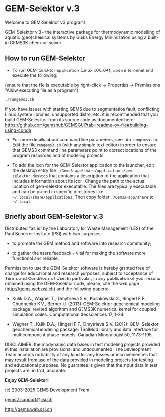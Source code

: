 # GEM-Selektor v.3

Welcome to GEM-Selektor v3 program!

GEM-Selektor v.3 - the interactive package for thermodynamic modelling of aquatic (geo)chemical systems by Gibbs Energy Minimization using a built-in GEMS3K chemical solver.

## How to run GEM-Selektor

* To run GEM-Selektor application (Linux x86_64), open a terminal and execute the following:

(ensure that the file is executable by right-click -> Properties -> Premissions "Allow executing file as a program")

```sh
./rungems3.sh
```

If you have issues with starting GEMS due to segmentation fault, conflicting Linux system libraries, unsupported distro, etc. it is recommended that you build GEM-Selesktor from its source code as documented here: https://github.com/gemshub/GEMSGUI?tab=readme-ov-file#building-using-conda

* For more details about command line parameters, see into `rungems3.sh`. Edit the file `rungems3.sh` (with any simple text editor) in order to ensure that GEMS3 command line parameters point to correct locations of the program resources and of modeling projects.

* To add the icon for the GEM-Selector application to the launcher, edit the desktop entry file `./Gems3-app/share/applications/gem-selektor.desktop` that contains a description of the application that includes information about its icon. Change the path to the actual location of gem-selektor executable. The files are typically executable and can be placed in specific directories like  `~/.local/share/applications`. 
Then copy folder `./Gems3-app/share` to  `~/.local`

## Briefly about GEM-Selektor v.3

Distributed "as is" by the Laboratory for Waste Management (LES) of the Paul Scherrer Institute (PSI) with two purposes:

* to promote the GEM method and software into research community;

* to gather the users feedback - vital for making the software more functional and reliable.

Permission to use the GEM-Selektor software is hereby granted free of charge for educational and research purposes, subject to acceptance of Terms and Conditions of Use. In particular, in any publication of your results obtained using the GEM-Selektor code, please, cite the web page (http://gems.web.psi.ch) and the following papers:

* Kulik D.A., Wagner T., Dmytrieva S.V., Kosakowski G., Hingerl F.F., Chudnenko K.V., Berner U. (2013): GEM-Selektor geochemical modeling package: revised algorithm and GEMS3K numerical kernel for coupled simulation codes. Computational Geosciences 17, 1-24.

* Wagner T., Kulik D.A., Hingerl F.F., Dmytrieva S.V. (2012): GEM-Selektor geochemical modeling package: TSolMod library and data interface for multicomponent phase models. Canadian Mineralogist 50, 1173-1195.

DISCLAIMER: thermodynamic data bases in test modeling projects provided in this installation are provisional and undocumented. The Development Team accepts no liability of any kind for any losses or inconveniences that may result from use of the data provided in modeling projects for testing and educational purposes. No guarantee is given that the input data in test projects are, in fact, accurate. 

**Enjoy GEM-Selektor!**

(c) 2003-2025 GEMS Development Team

gems2.support@psi.ch

http://gems.web.psi.ch
 

